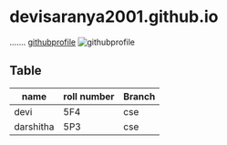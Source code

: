# devisaranya2001.github.io
.......
[githubprofile](https://devisaranya2001.github.io)
![githubprofile](https://encrypted-tbn0.gstatic.com/images?q=tbn:ANd9GcQdrOlsRA2mnXfMBoR_DW49uUn_VWIRKJsEeg&usqp=CAU)
## Table
|name|roll number|Branch|
|-----|------------|---------|
|devi|5F4|cse|
|darshitha|5P3|cse|
